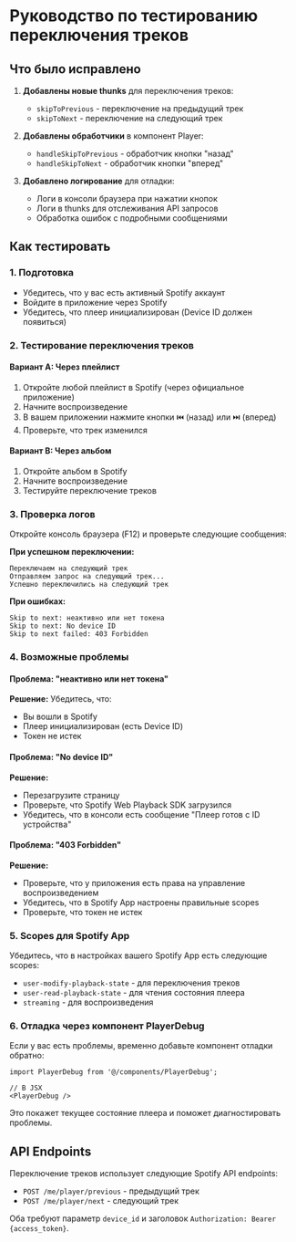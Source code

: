 # Руководство по тестированию переключения треков

## Что было исправлено

1. **Добавлены новые thunks** для переключения треков:
   - `skipToPrevious` - переключение на предыдущий трек
   - `skipToNext` - переключение на следующий трек

2. **Добавлены обработчики** в компонент Player:
   - `handleSkipToPrevious` - обработчик кнопки "назад"
   - `handleSkipToNext` - обработчик кнопки "вперед"

3. **Добавлено логирование** для отладки:
   - Логи в консоли браузера при нажатии кнопок
   - Логи в thunks для отслеживания API запросов
   - Обработка ошибок с подробными сообщениями

## Как тестировать

### 1. Подготовка
- Убедитесь, что у вас есть активный Spotify аккаунт
- Войдите в приложение через Spotify
- Убедитесь, что плеер инициализирован (Device ID должен появиться)

### 2. Тестирование переключения треков

#### Вариант A: Через плейлист
1. Откройте любой плейлист в Spotify (через официальное приложение)
2. Начните воспроизведение
3. В вашем приложении нажмите кнопки ⏮️ (назад) или ⏭️ (вперед)
4. Проверьте, что трек изменился

#### Вариант B: Через альбом
1. Откройте альбом в Spotify
2. Начните воспроизведение
3. Тестируйте переключение треков

### 3. Проверка логов

Откройте консоль браузера (F12) и проверьте следующие сообщения:

**При успешном переключении:**
```
Переключаем на следующий трек
Отправляем запрос на следующий трек...
Успешно переключились на следующий трек
```

**При ошибках:**
```
Skip to next: неактивно или нет токена
Skip to next: No device ID
Skip to next failed: 403 Forbidden
```

### 4. Возможные проблемы

#### Проблема: "неактивно или нет токена"
**Решение:** Убедитесь, что:
- Вы вошли в Spotify
- Плеер инициализирован (есть Device ID)
- Токен не истек

#### Проблема: "No device ID"
**Решение:** 
- Перезагрузите страницу
- Проверьте, что Spotify Web Playback SDK загрузился
- Убедитесь, что в консоли есть сообщение "Плеер готов с ID устройства"

#### Проблема: "403 Forbidden"
**Решение:**
- Проверьте, что у приложения есть права на управление воспроизведением
- Убедитесь, что в Spotify App настроены правильные scopes
- Проверьте, что токен не истек

### 5. Scopes для Spotify App

Убедитесь, что в настройках вашего Spotify App есть следующие scopes:
- `user-modify-playback-state` - для переключения треков
- `user-read-playback-state` - для чтения состояния плеера
- `streaming` - для воспроизведения

### 6. Отладка через компонент PlayerDebug

Если у вас есть проблемы, временно добавьте компонент отладки обратно:

```tsx
import PlayerDebug from '@/components/PlayerDebug';

// В JSX
<PlayerDebug />
```

Это покажет текущее состояние плеера и поможет диагностировать проблемы.

## API Endpoints

Переключение треков использует следующие Spotify API endpoints:
- `POST /me/player/previous` - предыдущий трек
- `POST /me/player/next` - следующий трек

Оба требуют параметр `device_id` и заголовок `Authorization: Bearer {access_token}`. 